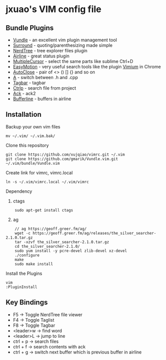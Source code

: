 jxuao's VIM config file
===============


## Bundle Plugins

* [Vundle][vundle] - an excellent vim plugin management tool
* [Surround][surround] - quoting/parenthesizing made simple
* [NerdTree][nerdTree] - tree explorer files plugin
* [Airline][airline] - great status plugin
* [MultipleCursor][multipleCursor] - select the same parts like sublime Ctrl+D
* [EasyMotion][easyMotion] - very useful search tools like the plugin [Vimium][vimium] in Chrome
* [AutoClose][autoClose] - pair of <> () [] {} and so on
* [A][a] - switch between .h and .cpp
* [Tagbar][tagbar] - tagbar
* [Ctrlp][ctrlp] - search file from project
* [Ack][ack] - ack2
* [Bufferline][bufferline] - buffers in airline

## Installation

Backup your own vim files
    
    mv ~/.vim/ ~/.vim.bak/

Clone this repository

    git clone https://github.com/xujqiao/vimrc.git ~/.vim
    git clone https://github.com/gmarik/Vundle.vim.git ~/.vim/bundle/Vundle.vim

Create link for vimrc, vimrc.local

    ln -s ~/.vim/vimrc.local ~/.vim/vimrc

Dependency

1. ctags

```shell
    sudo apt-get install ctags
```

2. ag

```shell
    // ag https://geoff.greer.fm/ag/
    wget -c https://geoff.greer.fm/ag/releases/the_silver_searcher-2.1.0.tar.gz
    tar -xzvf the_silver_searcher-2.1.0.tar.gz
    cd the_silver_searcher-2.1.0/
    sudo yum install -y pcre-devel zlib-devel xz-devel
    ./configure
    make
    sudo make install
```

Install the Plugins

    vim
    :PluginInstall

## Key Bindings

* F5 -> Toggle NerdTree file viewer
* F4 -> Toggle Taglist
* F8 -> Toggle Tagbar
* \<leader\>w -> find word
* \<leader\>L -> jump to line
* ctrl + p -> search files
* ctrl + f -> search contents with ack
* ctrl + g -> switch next buffer which is previous buffer in airline


[vundle]: https://github.com/gmarik/Vundle.vim "vundle"
[surround]: https://github.com/tpope/vim-surround "surround"
[nerdTree]: https://github.com/scrooloose/nerdtree "nerdTree"
[airline]: https://github.com/bling/vim-airline "airline"
[multipleCursor]: https://github.com/terryma/vim-multiple-cursors "multiple-cursors"
[easyMotion]: https://github.com/Lokaltog/vim-easymotion "easyMotion"
[autoClose]: https://github.com/Townk/vim-autoclose "autoClose"
[a]: https://github.com/vim-scripts/a.vim "a.vim"
[tagbar]: https://github.com/majutsushi/tagbar "tagbar"
[ctrlp]: https://github.com/kien/ctrlp.vim "ctrlp.vim"
[ack]: https://github.com/mileszs/ack.vim "ack.vim"
[bufferline]: https://github.com/bling/vim-bufferline "vim-bufferline.vim"

[vimium]: https://chrome.google.com/webstore/search/vimium?utm_source=chrome-ntp-icon "vimium"
